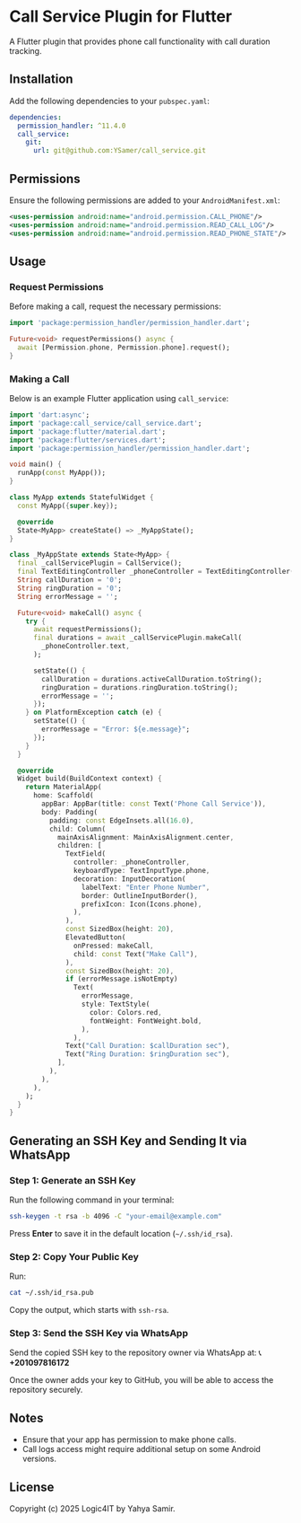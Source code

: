 # Call Service Plugin for Flutter

A Flutter plugin that provides phone call functionality with call duration tracking.

## Installation

Add the following dependencies to your `pubspec.yaml`:

```yaml
dependencies:
  permission_handler: ^11.4.0
  call_service:
    git:
      url: git@github.com:YSamer/call_service.git
```

## Permissions

Ensure the following permissions are added to your `AndroidManifest.xml`:

```xml
<uses-permission android:name="android.permission.CALL_PHONE"/>
<uses-permission android:name="android.permission.READ_CALL_LOG"/>
<uses-permission android:name="android.permission.READ_PHONE_STATE"/>
```

## Usage

### Request Permissions

Before making a call, request the necessary permissions:

```dart
import 'package:permission_handler/permission_handler.dart';

Future<void> requestPermissions() async {
  await [Permission.phone, Permission.phone].request();
}
```

### Making a Call

Below is an example Flutter application using `call_service`:

```dart
import 'dart:async';
import 'package:call_service/call_service.dart';
import 'package:flutter/material.dart';
import 'package:flutter/services.dart';
import 'package:permission_handler/permission_handler.dart';

void main() {
  runApp(const MyApp());
}

class MyApp extends StatefulWidget {
  const MyApp({super.key});

  @override
  State<MyApp> createState() => _MyAppState();
}

class _MyAppState extends State<MyApp> {
  final _callServicePlugin = CallService();
  final TextEditingController _phoneController = TextEditingController();
  String callDuration = '0';
  String ringDuration = '0';
  String errorMessage = '';

  Future<void> makeCall() async {
    try {
      await requestPermissions();
      final durations = await _callServicePlugin.makeCall(
        _phoneController.text,
      );

      setState(() {
        callDuration = durations.activeCallDuration.toString();
        ringDuration = durations.ringDuration.toString();
        errorMessage = '';
      });
    } on PlatformException catch (e) {
      setState(() {
        errorMessage = "Error: ${e.message}";
      });
    }
  }

  @override
  Widget build(BuildContext context) {
    return MaterialApp(
      home: Scaffold(
        appBar: AppBar(title: const Text('Phone Call Service')),
        body: Padding(
          padding: const EdgeInsets.all(16.0),
          child: Column(
            mainAxisAlignment: MainAxisAlignment.center,
            children: [
              TextField(
                controller: _phoneController,
                keyboardType: TextInputType.phone,
                decoration: InputDecoration(
                  labelText: "Enter Phone Number",
                  border: OutlineInputBorder(),
                  prefixIcon: Icon(Icons.phone),
                ),
              ),
              const SizedBox(height: 20),
              ElevatedButton(
                onPressed: makeCall,
                child: const Text("Make Call"),
              ),
              const SizedBox(height: 20),
              if (errorMessage.isNotEmpty)
                Text(
                  errorMessage,
                  style: TextStyle(
                    color: Colors.red,
                    fontWeight: FontWeight.bold,
                  ),
                ),
              Text("Call Duration: $callDuration sec"),
              Text("Ring Duration: $ringDuration sec"),
            ],
          ),
        ),
      ),
    );
  }
}
```

## Generating an SSH Key and Sending It via WhatsApp

### Step 1: Generate an SSH Key
Run the following command in your terminal:

```sh
ssh-keygen -t rsa -b 4096 -C "your-email@example.com"
```
Press **Enter** to save it in the default location (`~/.ssh/id_rsa`).

### Step 2: Copy Your Public Key
Run:

```sh
cat ~/.ssh/id_rsa.pub
```
Copy the output, which starts with `ssh-rsa`.

### Step 3: Send the SSH Key via WhatsApp
Send the copied SSH key to the repository owner via WhatsApp at:
📞 **+201097816172**

Once the owner adds your key to GitHub, you will be able to access the repository securely.

## Notes
- Ensure that your app has permission to make phone calls.
- Call logs access might require additional setup on some Android versions.

## License
Copyright (c) 2025 Logic4IT by Yahya Samir.

